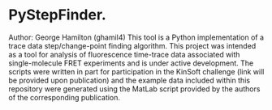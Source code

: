 # PyStepFinder. 
Author: George Hamilton (ghamil4)
This tool is a Python implementation of a trace data step/change-point finding algorithm. This project was intended as a tool for analysis of fluorescence time-trace data associated with single-molecule FRET experiments and is under active development. The scripts were written in part for participation in the KinSoft challenge (link will be provided upon publication) and the example data included within this repository were generated using the MatLab script provided by the authors of the corresponding publication.

